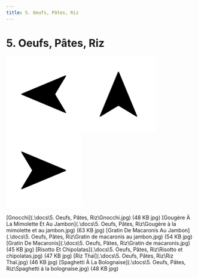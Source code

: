 ```yaml
---
title: 5. Oeufs, Pâtes, Riz
---  
```

# 5. Oeufs, Pâtes, Riz  
<p align="justify"><a href="4. Végétarien.html"><img src=".\assets\left.svg" title="Page précedente" style="height: 5vh" /></a><a href="."><img src=".\assets\up.svg" title="Page parente" style="height: 5vh" /></a><a href="6. Dessert.html"><img src=".\assets\right.svg" title="Page suivante" style="height: 5vh" /></a></p>  
[Gnocchi](.\docs\5. Oeufs, Pâtes, Riz\Gnocchi.jpg) (48 KB jpg)  
[Gougère À La Mimolette Et Au Jambon](.\docs\5. Oeufs, Pâtes, Riz\Gougère à la mimolette et au jambon.jpg) (63 KB jpg)  
[Gratin De Macaronis Au Jambon](.\docs\5. Oeufs, Pâtes, Riz\Gratin de macaronis au jambon.jpg) (54 KB jpg)  
[Gratin De Macaronis](.\docs\5. Oeufs, Pâtes, Riz\Gratin de macaronis.jpg) (45 KB jpg)  
[Risotto Et Chipolatas](.\docs\5. Oeufs, Pâtes, Riz\Risotto et chipolatas.jpg) (47 KB jpg)  
[Riz Thaï](.\docs\5. Oeufs, Pâtes, Riz\Riz Thaï.jpg) (46 KB jpg)  
[Spaghetti À La Bolognaise](.\docs\5. Oeufs, Pâtes, Riz\Spaghetti à la bolognaise.jpg) (48 KB jpg)  
